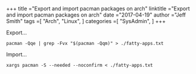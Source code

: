 +++ 
title ="Export and import pacman packages on arch" 
linktitle ="Export and import pacman packages on arch" 
date ="2017-04-19" 
author ="Jeff Smith"
tags =[ "Arch", "Linux",  ] 
categories =[ "SysAdmin",  ] 
+++ 

Export...

    pacman -Qqe | grep -Fvx "$(pacman -Qqm)" > ./fatty-apps.txt

Import...

    xargs pacman -S --needed --noconfirm < ./fatty-apps.txt
